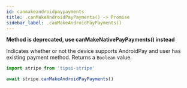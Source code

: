```yaml
---
id: canmakeandroidpaypayments
title: .canMakeAndroidPayPayments() -> Promise
sidebar_label: .canMakeAndroidPayPayments()
---
```


__Method is deprecated, use canMakeNativePayPayments() instead__

Indicates whether or not the device supports AndroidPay and user has existing payment method. Returns a `Boolean` value.

```js
import stripe from 'tipsi-stripe'

await stripe.canMakeAndroidPayPayments()
```
